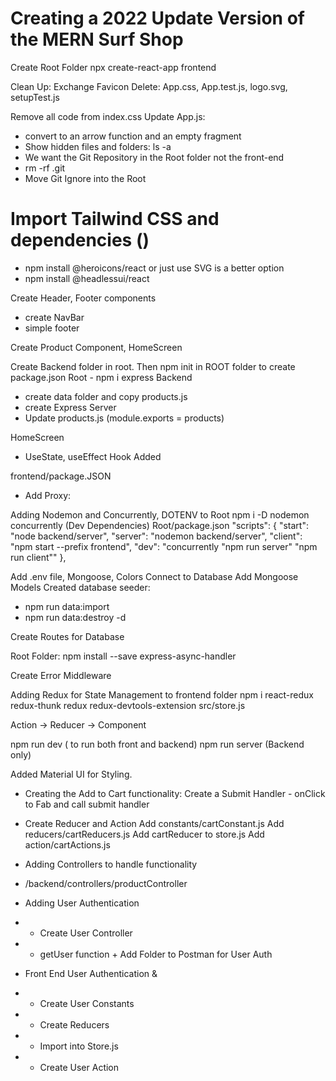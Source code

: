 # Creating a 2022 Update Version of the MERN Surf Shop

Create Root Folder
npx create-react-app frontend

Clean Up:
Exchange Favicon
Delete:
App.css, App.test.js, logo.svg, setupTest.js

Remove all code from index.css
Update App.js:

- convert to an arrow function and an empty fragment
- Show hidden files and folders: ls -a
- We want the Git Repository in the Root folder not the front-end
- rm -rf .git
- Move Git Ignore into the Root

# Import Tailwind CSS and dependencies ()

- npm install @heroicons/react or just use SVG is a better option
- npm install @headlessui/react

Create Header, Footer components

- create NavBar
- simple footer

Create Product Component, HomeScreen

Create Backend folder in root. Then npm init in ROOT folder to create package.json
Root - npm i express
Backend

- create data folder and copy products.js
- create Express Server
- Update products.js (module.exports = products)

HomeScreen

- UseState, useEffect Hook Added

frontend/package.JSON

- Add Proxy:

Adding Nodemon and Concurrently, DOTENV to Root
npm i -D nodemon concurrently (Dev Dependencies)
Root/package.json
    "scripts": {
    "start": "node backend/server",
    "server": "nodemon backend/server",
    "client": "npm start --prefix frontend",
    "dev": "concurrently \"npm run server\" \"npm run client\""
    },

Add .env file, Mongoose, Colors
Connect to Database
Add Mongoose Models
Created database seeder:
- npm run data:import
- npm run data:destroy -d

Create Routes for Database

Root Folder:
npm install --save express-async-handler

Create Error Middleware

Adding Redux for State Management to frontend folder
npm i react-redux redux-thunk redux redux-devtools-extension
src/store.js

Action -> Reducer -> Component


npm run dev ( to run both front and backend)
npm run server (Backend only)

Added Material UI for Styling.

- Creating the Add to Cart functionality:
Create a Submit Handler - onClick to Fab and call submit handler

- Create Reducer and Action
Add constants/cartConstant.js
Add reducers/cartReducers.js
Add cartReducer to store.js
Add action/cartActions.js

- Adding Controllers to handle functionality
- /backend/controllers/productController

- Adding User Authentication
- - Create User Controller
- - getUser function + Add Folder to Postman for User Auth

- Front End User Authentication & 
- - Create User Constants
- - Create Reducers
- - Import into Store.js
- - Create User Action





